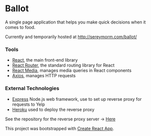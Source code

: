 # Ballot
A single page application that helps you make quick decisions when it comes to food.

Currently and temporarily hosted at http://sereymorm.com/ballot/

### Tools

- [React](https://facebook.github.io/react/), the main front-end library
- [React Router](https://www.npmjs.com/package/react-router), the standard routing library for React
- [React Media](https://www.npmjs.com/package/react-media), manages media queries in React components
- [Axios](https://www.npmjs.com/package/axios), manages HTTP requests

### External Technologies

- [Express](http://expressjs.com) Node.js web framework, use to set up reverse proxy for requests to Yelp
- [Heroku](https://www.heroku.com) used to deploy the reverse proxy

See the repository for the reverse proxy server -> [Here](https://github.com/sMorm/yelpREST)


This project was bootstrapped with [Create React App](https://github.com/facebookincubator/create-react-app).